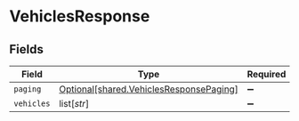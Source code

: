 # VehiclesResponse


## Fields

| Field                                                                                        | Type                                                                                         | Required                                                                                     | Description                                                                                  |
| -------------------------------------------------------------------------------------------- | -------------------------------------------------------------------------------------------- | -------------------------------------------------------------------------------------------- | -------------------------------------------------------------------------------------------- |
| `paging`                                                                                     | [Optional[shared.VehiclesResponsePaging]](undefined/models/shared/vehiclesresponsepaging.md) | :heavy_minus_sign:                                                                           | N/A                                                                                          |
| `vehicles`                                                                                   | list[*str*]                                                                                  | :heavy_minus_sign:                                                                           | N/A                                                                                          |